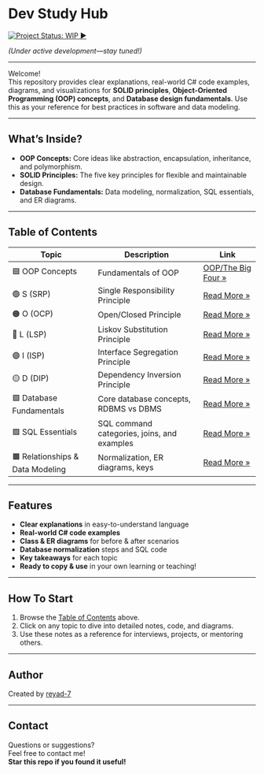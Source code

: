 # Dev Study Hub 
[![Project Status: WIP ▶](https://www.repostatus.org/badges/latest/wip.svg)](https://www.repostatus.org/#wip)

*(Under active development—stay tuned!)*

---

Welcome!  
This repository provides clear explanations, real-world C# code examples, diagrams, and visualizations for **SOLID principles**, **Object-Oriented Programming (OOP) concepts**, and **Database design fundamentals**. Use this as your reference for best practices in software and data modeling.

---

## What’s Inside?

- **OOP Concepts:** Core ideas like abstraction, encapsulation, inheritance, and polymorphism.
- **SOLID Principles:** The five key principles for flexible and maintainable design.
- **Database Fundamentals:** Data modeling, normalization, SQL essentials, and ER diagrams.

---

## Table of Contents

| Topic                  | Description                                 | Link                                                         |
|------------------------|---------------------------------------------|--------------------------------------------------------------|
| 🟦 OOP Concepts        | Fundamentals of OOP                         | [OOP/The Big Four »](OOP/The%20Big%20Four.md)                |
| 🟢 S (SRP)             | Single Responsibility Principle             | [Read More »](Solid/S.md)                                    |
| 🟠 O (OCP)             | Open/Closed Principle                       | [Read More »](Solid/O.md)                                    |
| 🔵 L (LSP)             | Liskov Substitution Principle               | [Read More »](Solid/L.md)                                    |
| 🟣 I (ISP)             | Interface Segregation Principle             | [Read More »](Solid/I.md)                                    |
| 🟡 D (DIP)             | Dependency Inversion Principle              | [Read More »](Solid/D.md)                                    |
| 🟩 Database Fundamentals | Core database concepts, RDBMS vs DBMS      | [Read More »](DataBase/Database%20Fundamentals.md)           |
| 🟪 SQL Essentials      | SQL command categories, joins, and examples | [Read More »](DataBase/SQL%20Essentials.md)                  |
| 🟫 Relationships & Data Modeling | Normalization, ER diagrams, keys   | [Read More »](DataBase/Relationships%20%26%20Data%20Modeling.md) |

---

## Features

- **Clear explanations** in easy-to-understand language  
- **Real-world C# code examples**
- **Class & ER diagrams** for before & after scenarios
- **Database normalization** steps and SQL code
- **Key takeaways** for each topic
- **Ready to copy & use** in your own learning or teaching!

---

## How To Start

1. Browse the [Table of Contents](#table-of-contents) above.
2. Click on any topic to dive into detailed notes, code, and diagrams.
3. Use these notes as a reference for interviews, projects, or mentoring others.

---

## Author

Created by [reyad-7](https://github.com/reyad-7)

---

## Contact

Questions or suggestions?  
Feel free to contact me!  
**Star this repo if you found it useful!**
